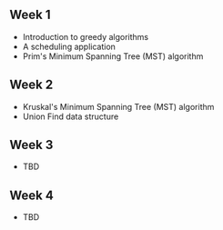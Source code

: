 ## Week 1
- Introduction to greedy algorithms
- A scheduling application
- Prim's Minimum Spanning Tree (MST) algorithm

## Week 2
- Kruskal's Minimum Spanning Tree (MST) algorithm
- Union Find data structure

## Week 3
- TBD

## Week 4
- TBD
